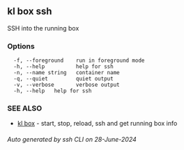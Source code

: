 ## kl box ssh

SSH into the running box



### Options

```
  -f, --foreground    run in foreground mode
  -h, --help          help for ssh
  -n, --name string   container name
  -q, --quiet         quiet output
  -v, --verbose       verbose output
  -h, --help   help for ssh
```

### SEE ALSO

* [kl box](kl_box.md)  - start, stop, reload, ssh and get running box info

###### Auto generated by ssh CLI on 28-June-2024
